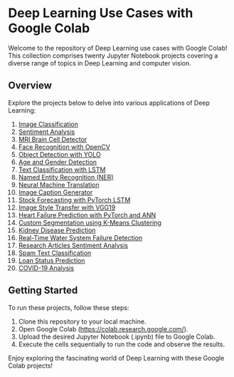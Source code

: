 # Deep Learning Use Cases with Google Colab

Welcome to the repository of Deep Learning use cases with Google Colab! This collection comprises twenty Jupyter Notebook projects covering a diverse range of topics in Deep Learning and computer vision.

## Overview

Explore the projects below to delve into various applications of Deep Learning:

1. [Image Classification](01_Image_Classification_Deeplearning.ipynb)
2. [Sentiment Analysis](02_Sentiment_Analysis.ipynb)
3. [MRI Brain Cell Detector](03_MRI_Brain_Cell_Detector.ipynb)
4. [Face Recognition with OpenCV](04_Face_Recognition_OpenCV.ipynb)
5. [Object Detection with YOLO](05_Object_Detection_YOLO.ipynb)
6. [Age and Gender Detection](06_Age_and_Gender_Detection.ipynb)
7. [Text Classification with LSTM](07_Text_Classification_LSTM.ipynb)
8. [Named Entity Recognition (NER)](08_Named_Entity_Recognition_(NER).ipynb)
9. [Neural Machine Translation](09_Neural_Machine_Translation.ipynb)
10. [Image Caption Generator](10_Image_Caption_Generator.ipynb)
11. [Stock Forecasting with PyTorch LSTM](11_Stock_Forecasting_Pytoch_LSTM.ipynb)
12. [Image Style Transfer with VGG19](12_Image_Style_Transfer_VGG19.ipynb)
13. [Heart Failure Prediction with PyTorch and ANN](13_Heart_Failure_Prediction_PyTorch_and_ANN.ipynb)
14. [Custom Segmentation using K-Means Clustering](14_Custom_Segmentation_using_K_Means_Clustering.ipynb)
15. [Kidney Disease Prediction](15_Kidney_Disease_Prediction.ipynb)
16. [Real-Time Water System Failure Detection](16_Real_Time_Water_System_Failure_Detection.ipynb)
17. [Research Articles Sentiment Analysis](17_Research_Articles_Sentiment_Analysis.ipynb)
18. [Spam Text Classification](18_Spam_Text_Classification.ipynb)
19. [Loan Status Prediction](19_Loan_Status_Prediction.ipynb)
20. [COVID-19 Analysis](20_COVID_19_Analysis.ipynb)

## Getting Started

To run these projects, follow these steps:

1. Clone this repository to your local machine.
2. Open Google Colab (https://colab.research.google.com/).
3. Upload the desired Jupyter Notebook (.ipynb) file to Google Colab.
4. Execute the cells sequentially to run the code and observe the results.

Enjoy exploring the fascinating world of Deep Learning with these Google Colab projects!
